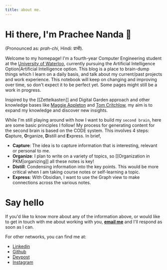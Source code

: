 ```yaml
---
title: about me.
---
```


# Hi there, I'm Prachee Nanda 👋

(Pronounced as: _prah-chi_, Hindi: प्राची).

Welcome to my homepage! I'm a fourth-year Computer Engineering student at the [University of Waterloo](https://uwaterloo.ca/), currently pursuing the Artificial Intelligence Option|Artificial Intelligence option. This blog is a place to brain-dump things which I learn on a daily basis, and talk about my current/past projects and work experience. This notebook will keep on changing and improving over time, so don't expect it to be perfect yet. Some pages might still be a work in progress.

Inspired by the [[Zettelkasten]] and Digital Garden approach and other knowledge bases like [Maggie Appleton](https://maggieappleton.com/) and [Tom Critchlow](https://tomcritchlow.com/wiki/), my aim is to expand my knowledge and discover new insights.

While I'm still playing around with how I want to build my `second brain`, here are some basic principles I follow! My process for generating content for the second brain is based on the CODE system. This involves 4 steps: **C**apture, **O**rganize, **D**istill and **E**xpress. In brief,

- **Capture**: The idea is to capture information that is interesting, relevant or personal to me.
- **Organize**: I plan to write on a variety of topics, so [[Organization in PKM|organizing]] all these notes is key!
- **Distill**: Condensing information into the key points. This would be more critical when I am taking course notes or self-learning a topic.
- **Express**: With Obsidian, I want to use the Graph view to make connections across the various notes.

# Say hello

If you'd like to know more about any of the information above, or would like to get in touch with me about working with you, [**email me**](mailto:p4nanda@uwaterloo.ca) and I'll respond as soon as I can.

For other networks, you can find me at:

- [Linkedin](https://www.linkedin.com/in/pracheenanda/)
- [Github](https://github.com/prachee-n16)
- [Devpost](https://devpost.com/nprachee16)
- [Instagram](https://www.instagram.com/pracheenanda/?hl=en)
